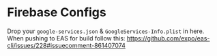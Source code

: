 # Firebase Configs

Drop your `google-services.json` & `GoogleServices-Info.plist` in here. When pushing to EAS for build follow this: https://github.com/expo/eas-cli/issues/228#issuecomment-861407074